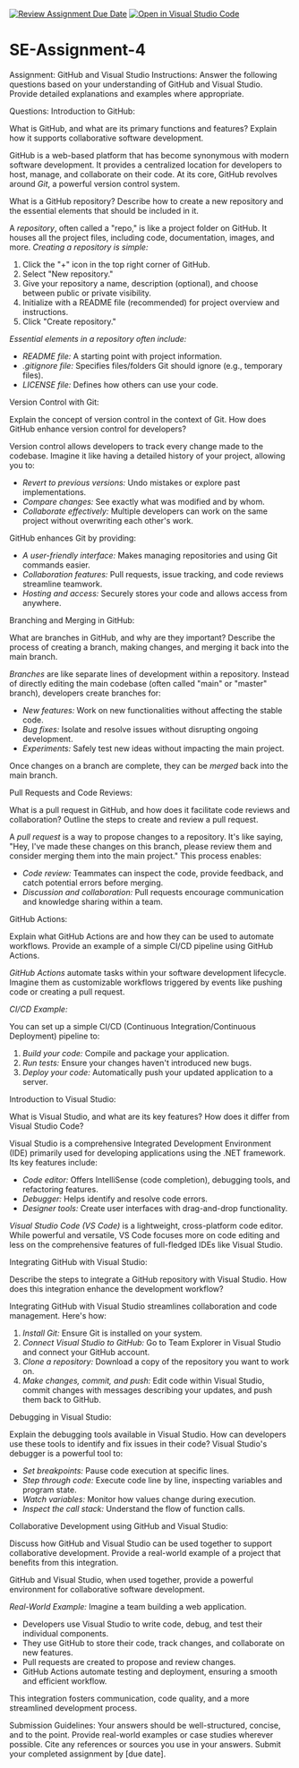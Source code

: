 [![Review Assignment Due Date](https://classroom.github.com/assets/deadline-readme-button-22041afd0340ce965d47ae6ef1cefeee28c7c493a6346c4f15d667ab976d596c.svg)](https://classroom.github.com/a/GvXCZgfk)
[![Open in Visual Studio Code](https://classroom.github.com/assets/open-in-vscode-2e0aaae1b6195c2367325f4f02e2d04e9abb55f0b24a779b69b11b9e10269abc.svg)](https://classroom.github.com/online_ide?assignment_repo_id=15397655&assignment_repo_type=AssignmentRepo)
# SE-Assignment-4
Assignment: GitHub and Visual Studio
Instructions:
Answer the following questions based on your understanding of GitHub and Visual Studio. Provide detailed explanations and examples where appropriate.

Questions:
Introduction to GitHub:

What is GitHub, and what are its primary functions and features? Explain how it supports collaborative software development.

GitHub is a web-based platform that has become synonymous with modern software development. It provides a centralized location for developers to host, manage, and collaborate on their code.  At its core, GitHub revolves around *Git*, a powerful version control system.


What is a GitHub repository? Describe how to create a new repository and the essential elements that should be included in it.

A *repository*, often called a "repo," is like a project folder on GitHub. It houses all the project files, including code, documentation, images, and more. 
*Creating a repository is simple:*

1. Click the "+" icon in the top right corner of GitHub.
2. Select "New repository."
3. Give your repository a name, description (optional), and choose between public or private visibility. 
4. Initialize with a README file (recommended) for project overview and instructions.
5. Click "Create repository."

*Essential elements in a repository often include:*

- *README file:*  A starting point with project information.
- *.gitignore file:* Specifies files/folders Git should ignore (e.g., temporary files).
- *LICENSE file:* Defines how others can use your code.


Version Control with Git:

Explain the concept of version control in the context of Git. How does GitHub enhance version control for developers?

Version control allows developers to track every change made to the codebase. Imagine it like having a detailed history of your project, allowing you to:

- *Revert to previous versions:* Undo mistakes or explore past implementations.
- *Compare changes:* See exactly what was modified and by whom.
- *Collaborate effectively:* Multiple developers can work on the same project without overwriting each other's work.

GitHub enhances Git by providing:

- *A user-friendly interface:* Makes managing repositories and using Git commands easier.
- *Collaboration features:* Pull requests, issue tracking, and code reviews streamline teamwork.
- *Hosting and access:*  Securely stores your code and allows access from anywhere. 


Branching and Merging in GitHub:

What are branches in GitHub, and why are they important? Describe the process of creating a branch, making changes, and merging it back into the main branch.

*Branches* are like separate lines of development within a repository.  Instead of directly editing the main codebase (often called "main" or "master" branch), developers create branches for:

- *New features:* Work on new functionalities without affecting the stable code.
- *Bug fixes:* Isolate and resolve issues without disrupting ongoing development.
- *Experiments:* Safely test new ideas without impacting the main project. 

Once changes on a branch are complete, they can be *merged* back into the main branch.

Pull Requests and Code Reviews:

What is a pull request in GitHub, and how does it facilitate code reviews and collaboration? Outline the steps to create and review a pull request.

A *pull request* is a way to propose changes to a repository. It's like saying, "Hey, I've made these changes on this branch, please review them and consider merging them into the main project." This process enables:

- *Code review:*  Teammates can inspect the code, provide feedback, and catch potential errors before merging.
- *Discussion and collaboration:* Pull requests encourage communication and knowledge sharing within a team.

GitHub Actions:

Explain what GitHub Actions are and how they can be used to automate workflows. Provide an example of a simple CI/CD pipeline using GitHub Actions.

*GitHub Actions* automate tasks within your software development lifecycle. Imagine them as customizable workflows triggered by events like pushing code or creating a pull request. 

*CI/CD Example:*

You can set up a simple CI/CD (Continuous Integration/Continuous Deployment) pipeline to:

1. *Build your code:*  Compile and package your application.
2. *Run tests:* Ensure your changes haven't introduced new bugs.
3. *Deploy your code:* Automatically push your updated application to a server.


Introduction to Visual Studio:

What is Visual Studio, and what are its key features? How does it differ from Visual Studio Code?


Visual Studio is a comprehensive Integrated Development Environment (IDE) primarily used for developing applications using the .NET framework. Its key features include:

- *Code editor:* Offers IntelliSense (code completion), debugging tools, and refactoring features.
- *Debugger:* Helps identify and resolve code errors.
- *Designer tools:* Create user interfaces with drag-and-drop functionality.

*Visual Studio Code (VS Code)* is a lightweight, cross-platform code editor. While powerful and versatile, VS Code focuses more on code editing and less on the comprehensive features of full-fledged IDEs like Visual Studio.

Integrating GitHub with Visual Studio:

Describe the steps to integrate a GitHub repository with Visual Studio. How does this integration enhance the development workflow?


Integrating GitHub with Visual Studio streamlines collaboration and code management.  Here's how:

1. *Install Git:* Ensure Git is installed on your system.
2. *Connect Visual Studio to GitHub:*  Go to Team Explorer in Visual Studio and connect your GitHub account.
3. *Clone a repository:* Download a copy of the repository you want to work on.
4. *Make changes, commit, and push:* Edit code within Visual Studio, commit changes with messages describing your updates, and push them back to GitHub.

Debugging in Visual Studio:

Explain the debugging tools available in Visual Studio. How can developers use these tools to identify and fix issues in their code?
Visual Studio's debugger is a powerful tool to:

- *Set breakpoints:* Pause code execution at specific lines.
- *Step through code:* Execute code line by line, inspecting variables and program state.
- *Watch variables:* Monitor how values change during execution.
- *Inspect the call stack:* Understand the flow of function calls.

Collaborative Development using GitHub and Visual Studio:

Discuss how GitHub and Visual Studio can be used together to support collaborative development. Provide a real-world example of a project that benefits from this integration.

GitHub and Visual Studio, when used together, provide a powerful environment for collaborative software development. 

*Real-World Example:* Imagine a team building a web application. 

- Developers use Visual Studio to write code, debug, and test their individual components.
- They use GitHub to store their code, track changes, and collaborate on new features.
- Pull requests are created to propose and review changes.
- GitHub Actions automate testing and deployment, ensuring a smooth and efficient workflow. 

This integration fosters communication, code quality, and a more streamlined development process.


Submission Guidelines:
Your answers should be well-structured, concise, and to the point.
Provide real-world examples or case studies wherever possible.
Cite any references or sources you use in your answers.
Submit your completed assignment by [due date].
